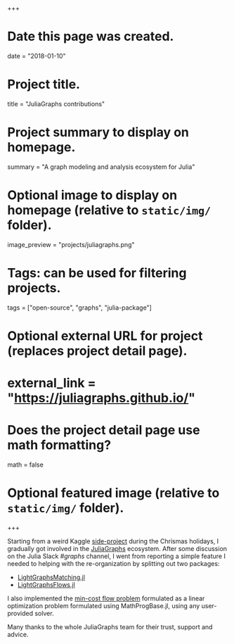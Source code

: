 +++
# Date this page was created.
date = "2018-01-10"

# Project title.
title = "JuliaGraphs contributions"

# Project summary to display on homepage.
summary = "A graph modeling and analysis ecosystem for Julia"

# Optional image to display on homepage (relative to `static/img/` folder).
image_preview = "projects/juliagraphs.png"

# Tags: can be used for filtering projects.
tags = ["open-source", "graphs", "julia-package"]

# Optional external URL for project (replaces project detail page).
# external_link = "https://juliagraphs.github.io/"

# Does the project detail page use math formatting?
math = false

# Optional featured image (relative to `static/img/` folder).

+++

Starting from a weird Kaggle [side-project](https://www.kaggle.com/c/santa-gift-matching)
during the Chrismas holidays, I gradually got involved in the [JuliaGraphs](https://juliagraphs.github.io/)
ecosystem. After some discussion on the Julia Slack *#graphs* channel,
I went from reporting a simple feature I needed to helping with the
re-organization by splitting out two packages:

* [LightGraphsMatching.jl](https://github.com/JuliaGraphs/LightGraphsMatching.jl)
* [LightGraphsFlows.jl](https://github.com/JuliaGraphs/LightGraphsFlows.jl)

I also implemented the
[min-cost flow problem](https://github.com/JuliaGraphs/LightGraphsFlows.jl/blob/master/src/mincost.jl)
formulated as a linear optimization problem formulated using MathProgBase.jl,
using any user-provided solver.

Many thanks to the whole JuliaGraphs team for their trust, support and advice.
